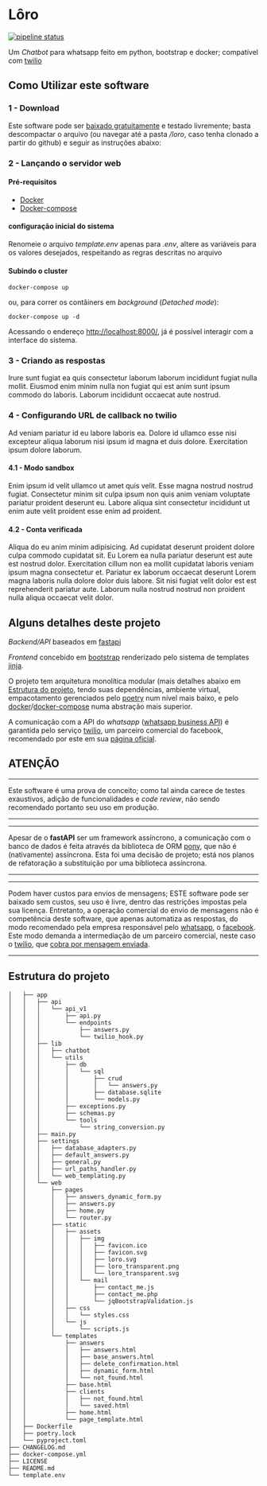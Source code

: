 # Lôro

[![pipeline status](https://gitlab.com/vintem/chatbots/loro/badges/main/pipeline.svg)](https://gitlab.com/vintem/chatbots/loro/-/commits/main)

Um *Chatbot* para whatsapp feito em python, bootstrap e docker;
compatível com [twilio](https://www.twilio.com/whatsapp)

## Como Utilizar este software

### 1 - Download

Este software pode ser [baixado
gratuitamente](https://github.com/marcusmello/loro/archive/refs/heads/main.zip)
e testado livremente; basta descompactar o arquivo (ou navegar até a
pasta */loro*, caso tenha clonado a partir do github) e seguir as
instruções abaixo:

### 2 - Lançando o servidor web

#### Pré-requisitos

- [Docker](https://docs.docker.com/get-started/)
- [Docker-compose](https://docs.docker.com/compose/install/)

#### configuração inicial do sistema

Renomeie o arquivo *template.env* apenas para *.env*, altere as variáveis para os valores desejados, respeitando as regras descritas no arquivo

#### Subindo o cluster

    docker-compose up

ou, para correr os contâiners em *background* (*Detached mode*):

    docker-compose up -d

Acessando o endereço [http://localhost:8000/](http://localhost:8000/),
já é possível interagir com a interface do sistema.

### 3 - Criando as respostas

Irure sunt fugiat ea quis consectetur laborum laborum incididunt fugiat
nulla mollit. Eiusmod enim minim nulla non fugiat qui est anim sunt
ipsum commodo do laboris. Laborum incididunt occaecat aute nostrud.

### 4 - Configurando URL de callback no twilio

Ad veniam pariatur id eu labore laboris ea. Dolore id ullamco esse nisi
excepteur aliqua laborum nisi ipsum id magna et duis dolore.
Exercitation ipsum dolore laborum.

#### 4.1 - Modo sandbox

Enim ipsum id velit ullamco ut amet quis velit. Esse magna nostrud
nostrud fugiat. Consectetur minim sit culpa ipsum non quis anim veniam
voluptate pariatur proident deserunt eu. Labore aliqua sint consectetur
incididunt ut enim aute velit proident esse enim ad proident.

#### 4.2 - Conta verificada

Aliqua do eu anim minim adipisicing. Ad cupidatat deserunt proident
dolore culpa commodo cupidatat sit. Eu Lorem ea nulla pariatur deserunt
est aute est nostrud dolor. Exercitation cillum non ea mollit cupidatat
laboris veniam ipsum magna consectetur et. Pariatur ex laborum occaecat
deserunt Lorem magna laboris nulla dolore dolor duis labore. Sit nisi
fugiat velit dolor est est reprehenderit pariatur aute. Laborum nulla
nostrud nostrud non proident nulla aliqua occaecat velit dolor.

## Alguns detalhes deste projeto

*Backend/API* baseados em [fastapi](https://fastapi.tiangolo.com)

*Frontend* concebido em
[bootstrap](https://getbootstrap.com/docs/5.0/getting-started/introduction/)
renderizado pelo sistema de templates
[jinja](https://jinja.palletsprojects.com/en/3.0.x/).

O projeto tem arquitetura monolítica modular (mais detalhes abaixo em
[Estrutura do projeto](#estrutura-do-projeto), tendo suas dependências,
ambiente virtual, empacotamento gerenciados pelo [poetry](https://python-poetry.org/) num nível
mais baixo, e pelo
[docker](https://www.docker.com/)/[docker-compose](https://github.com/docker/compose)
numa abstração mais superior.

A comunicação com a API do *whatsapp* ([whatsapp business
API](https://www.whatsapp.com/business/?lang=pt_br)) é garantida pelo
serviço [twilio](https://www.twilio.com/whatsapp), um parceiro comercial
do facebook, recomendado por este em sua [página
oficial](https://www.facebook.com/business/partner-directory/search?solution_type=messaging&platforms=whatsapp).

## ATENÇÃO

---

Este software é uma prova de conceito; como tal ainda carece de testes
exaustivos, adição de funcionalidades e *code review*, não sendo
recomendado portanto seu uso em produção.

---

---

Apesar de o **fastAPI** ser um framework assíncrono, a comunicação com o
banco de dados é feita através da biblioteca de ORM
[pony](https://ponyorm.org/), que não é (nativamente) assíncrona. Esta
foi uma decisão de projeto; está nos planos de refatoração a
substituição por uma biblioteca assíncrona.

---

---

Podem haver custos para envios de mensagens; ESTE software pode ser
baixado sem custos, seu uso é livre, dentro das restrições impostas pela
sua licença. Entretanto, a operação comercial do envio de mensagens não
é competência deste software, que apenas automatiza as respostas, do
modo recomendado pela empresa responsável pelo
[whatsapp](https://www.whatsapp.com), o
[facebook](https://pt-br.facebook.com/). Este modo demanda a
intermediação de um parceiro comercial, neste caso o
[twilio](https://www.twilio.com), que [cobra por mensagem
enviada](https://www.twilio.com/whatsapp/pricing/br).

---

## Estrutura do projeto

```├── app
│   ├── app
│   │   ├── api
│   │   │   └── api_v1
│   │   │       ├── api.py
│   │   │       └── endpoints
│   │   │           ├── answers.py
│   │   │           └── twilio_hook.py
│   │   ├── lib
│   │   │   ├── chatbot
│   │   │   └── utils
│   │   │       ├── db
│   │   │       │   └── sql
│   │   │       │       ├── crud
│   │   │       │       │   └── answers.py
│   │   │       │       ├── database.sqlite
│   │   │       │       └── models.py
│   │   │       ├── exceptions.py
│   │   │       ├── schemas.py
│   │   │       └── tools
│   │   │           └── string_conversion.py
│   │   ├── main.py
│   │   ├── settings
│   │   │   ├── database_adapters.py
│   │   │   ├── default_answers.py
│   │   │   ├── general.py
│   │   │   ├── url_paths_handler.py
│   │   │   └── web_templating.py
│   │   └── web
│   │       ├── pages
│   │       │   ├── answers_dynamic_form.py
│   │       │   ├── answers.py
│   │       │   ├── home.py
│   │       │   └── router.py
│   │       ├── static
│   │       │   ├── assets
│   │       │   │   ├── img
│   │       │   │   │   ├── favicon.ico
│   │       │   │   │   ├── favicon.svg
│   │       │   │   │   ├── loro.svg
│   │       │   │   │   ├── loro_transparent.png
│   │       │   │   │   └── loro_transparent.svg
│   │       │   │   └── mail
│   │       │   │       ├── contact_me.js
│   │       │   │       ├── contact_me.php
│   │       │   │       └── jqBootstrapValidation.js
│   │       │   ├── css
│   │       │   │   └── styles.css
│   │       │   └── js
│   │       │       └── scripts.js
│   │       └── templates
│   │           ├── answers
│   │           │   ├── answers.html
│   │           │   ├── base_answers.html
│   │           │   ├── delete_confirmation.html
│   │           │   ├── dynamic_form.html
│   │           │   └── not_found.html
│   │           ├── base.html
│   │           ├── clients
│   │           │   ├── not_found.html
│   │           │   └── saved.html
│   │           ├── home.html
│   │           └── page_template.html
│   ├── Dockerfile
│   ├── poetry.lock
│   └── pyproject.toml
├── CHANGELOG.md
├── docker-compose.yml
├── LICENSE
├── README.md
└── template.env
```
